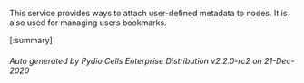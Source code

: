 






This service provides ways to attach user-defined metadata to nodes. It is also used for managing users bookmarks.

[:summary]

###### Auto generated by Pydio Cells Enterprise Distribution v2.2.0-rc2 on 21-Dec-2020
